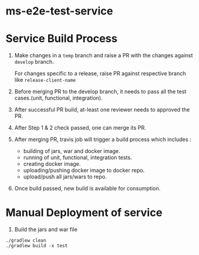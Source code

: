 # ms-e2e-test-service 


 # Service Build Process
 1. Make changes in a `temp` branch and raise a PR with the changes against `develop` branch.
    
    For changes specific to a release, raise PR against respective branch like `release-client-name`
 
 2. Before merging PR to the develop branch, it needs to pass all the test cases.(unit, functional, integration).
 
 3. After successful PR build, at-least one reviewer needs to approved the PR.
 
 4. After Step 1 & 2 check passed, one can merge its PR.
 
 5. After merging PR, travis job will trigger a build process which includes :
 	- building of jars, war and docker image.
 	- running of unit, functional, integration tests.
 	- creating docker image.
 	- uploading/pushing docker image to docker repo.
 	- upload/push all jars/wars to repo.
 
 5. Once build passed, new build is available for consumption.
# Manual Deployment of service

1. Build the jars and war file
```
./gradlew clean  
./gradlew build -x test
```



